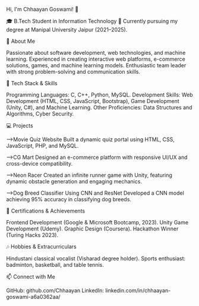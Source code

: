 Hi, I'm Chhaayan Goswami! 👋

🎓 B.Tech Student in Information Technology
📍 Currently pursuing my degree at Manipal University Jaipur (2021–2025).

🌟 About Me

Passionate about software development, web technologies, and machine learning.
Experienced in creating interactive web platforms, e-commerce solutions, games, and machine learning models.
Enthusiastic team leader with strong problem-solving and communication skills.

🔧 Tech Stack & Skills

Programming Languages: C, C++, Python, MySQL.
Development Skills: Web Development (HTML, CSS, JavaScript, Bootstrap), Game Development (Unity, C#), and Machine Learning.
Other Proficiencies: Data Structures and Algorithms, Cyber Security.

💻 Projects

-->Movie Quiz Website
Built a dynamic quiz portal using HTML, CSS, JavaScript, PHP, and MySQL.

-->CG Mart
Designed an e-commerce platform with responsive UI/UX and cross-device compatibility.

-->Neon Racer
Created an infinite runner game with Unity, featuring dynamic obstacle generation and engaging mechanics.

-->Dog Breed Classifier Using CNN and ResNet
Developed a CNN model achieving 95% accuracy in classifying dog breeds.

📜 Certifications & Achievements

Frontend Development (Google & Microsoft Bootcamp, 2023).
Unity Game Development (Udemy).
Graphic Design (Coursera).
Hackathon Winner (Turing Hacks 2023).

🎶 Hobbies & Extracurriculars

Hindustani classical vocalist (Visharad degree holder).
Sports enthusiast: badminton, basketball, and table tennis.

📫 Connect with Me

GitHub: github.com/Chhaayan
LinkedIn: linkedin.com/in/chhaayan-goswami-a6a0362aa/
